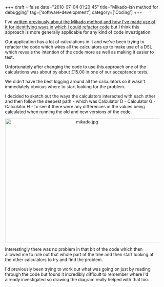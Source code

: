 +++
draft = false
date="2010-07-04 01:20:45"
title="Mikado-ish method for debugging"
tag=['software-development']
category=['Coding']
+++

I've <a href="http://www.markhneedham.com/blog/2010/02/23/coding-effect-sketches-and-the-mikado-method/">written previously about the Mikado method and how I've made use of it for identifying ways in which I could refactor code</a> but I think this approach is more generally applicable for any kind of code investigation.

Our application has a lot of calculations in it and we've been trying to refactor the code which wires all the calculators up to make use of a DSL which reveals the intention of the code more as well as making it easier to test.

Unfortunately after changing the code to use this approach one of the calculations was about by about £15.00 in one of our acceptance tests.

We didn't have the best logging around all the calculators so it wasn't immediately obvious where to start looking for the problem.

I decided to sketch out the ways the calculators interacted with each other and then follow the deepest path - which was Calculator D - Calculator G - Calculator H -  to see if there were any differences in the values being calculated when running the old and new versions of the code.
<div align="center">
<img src="{{<siteurl>}}/uploads/2010/07/mikado.jpg" alt="mikado.jpg" border="0" width="521" height="404" />
</div>

Interestingly there was no problem in that bit of the code which then allowed me to rule out that whole part of the tree and then start looking at the other calculators to try and find the problem.

I'd previously been trying to work out what was going on just by reading through the code but found it incredibly difficult to remember where I'd already investigated so drawing the diagram really helped with that too.

